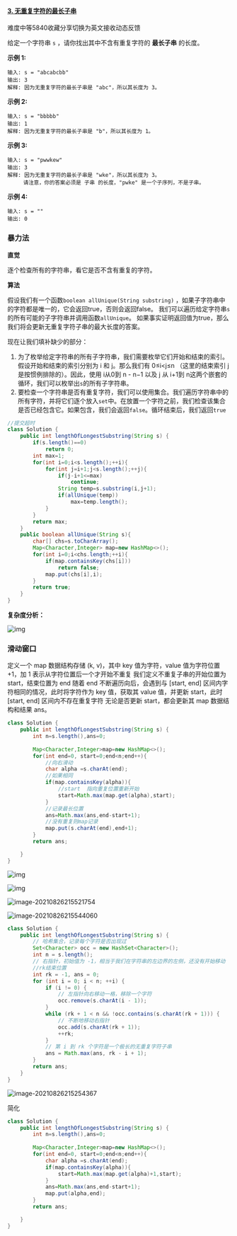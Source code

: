 

#### [3. 无重复字符的最长子串](https://leetcode-cn.com/problems/longest-substring-without-repeating-characters/)

难度中等5840收藏分享切换为英文接收动态反馈

给定一个字符串 `s` ，请你找出其中不含有重复字符的 **最长子串** 的长度。

 

**示例 1:**

```
输入: s = "abcabcbb"
输出: 3 
解释: 因为无重复字符的最长子串是 "abc"，所以其长度为 3。
```

**示例 2:**

```
输入: s = "bbbbb"
输出: 1
解释: 因为无重复字符的最长子串是 "b"，所以其长度为 1。
```

**示例 3:**

```
输入: s = "pwwkew"
输出: 3
解释: 因为无重复字符的最长子串是 "wke"，所以其长度为 3。
     请注意，你的答案必须是 子串 的长度，"pwke" 是一个子序列，不是子串。
```

**示例 4:**

```
输入: s = ""
输出: 0
```

### 暴力法

**直觉**

逐个检查所有的字符串，看它是否不含有重复的字符。

**算法**

假设我们有一个函数`boolean allUnique(String substring)` ，如果子字符串中的字符都是唯一的，它会返回true，否则会返回false。 我们可以遍历给定字符串`s`的所有可能的子字符串并调用函数`allUnique`。 如果事实证明返回值为true，那么我们将会更新无重复字符子串的最大长度的答案。

现在让我们填补缺少的部分：

1. 为了枚举给定字符串的所有子字符串，我们需要枚举它们开始和结束的索引。假设开始和结束的索引分别为 i 和 j。那么我们有 0≤i<j≤n （这里的结束索引 j 是按惯例排除的）。因此，使用 i从0到 n - n−1 以及 j 从 i+1到 n这两个嵌套的循环，我们可以枚举出`s`的所有子字符串。
2. 要检查一个字符串是否有重复字符，我们可以使用集合。我们遍历字符串中的所有字符，并将它们逐个放入`set`中。在放置一个字符之前，我们检查该集合是否已经包含它。如果包含，我们会返回`false`。循环结束后，我们返回`true`

```java
//提交超时
class Solution {
    public int lengthOfLongestSubstring(String s) {
        if(s.length()==0)
            return 0;
        int max=1;
        for(int i=0;i<s.length();++i){
            for(int j=i+1;j<s.length();++j){
                if(j-i+1<=max)
                    continue;
                String temp=s.substring(i,j+1);
                if(allUnique(temp))
                    max=temp.length();
            }
        }
        return max;
    }
    public boolean allUnique(String s){
        char[] chs=s.toCharArray();
        Map<Character,Integer> map=new HashMap<>();
        for(int i=0;i<chs.length;++i){
            if(map.containsKey(chs[i]))
                return false;
            map.put(chs[i],i);
        }
        return true;
    }
}

```

**复杂度分析：**

![img](https://images2018.cnblogs.com/blog/1294992/201806/1294992-20180602155955649-1013849852.png)

### 滑动窗口

定义一个 map 数据结构存储 (k, v)，其中 key 值为字符，value 值为字符位置 +1，加 1 表示从字符位置后一个才开始不重复
我们定义不重复子串的开始位置为 start，结束位置为 end
随着 end 不断遍历向后，会遇到与 [start, end] 区间内字符相同的情况，此时将字符作为 key 值，获取其 value 值，并更新 start，此时 [start, end] 区间内不存在重复字符
无论是否更新 start，都会更新其 map 数据结构和结果 ans。



```java
class Solution {
    public int lengthOfLongestSubstring(String s) {
        int n=s.length(),ans=0;
        
        Map<Character,Integer>map=new HashMap<>();
        for(int end=0, start=0;end<n;end++){
            //向右滑动
            char alpha =s.charAt(end);
            //如果相同
            if(map.containsKey(alpha)){
                //start  指向重复位置重新开始
                start=Math.max(map.get(alpha),start);
            }
            //记录最长位置
            ans=Math.max(ans,end-start+1);
            //没有重复则map记录
            map.put(s.charAt(end),end+1);
        }
        return ans;

    }
}


```

![img](https://images2018.cnblogs.com/blog/1294992/201806/1294992-20180602160515493-702182763.png)

![img](https://images2018.cnblogs.com/blog/1294992/201806/1294992-20180602160601018-121811122.png)

![image-20210826215521754](C:\Users\solfeng\AppData\Roaming\Typora\typora-user-images\image-20210826215521754.png)

![image-20210826215544060](C:\Users\solfeng\AppData\Roaming\Typora\typora-user-images\image-20210826215544060.png)

```java
class Solution {
    public int lengthOfLongestSubstring(String s) {
        // 哈希集合，记录每个字符是否出现过
        Set<Character> occ = new HashSet<Character>();
        int n = s.length();
        // 右指针，初始值为 -1，相当于我们在字符串的左边界的左侧，还没有开始移动 
        //rk结束位置
        int rk = -1, ans = 0;
        for (int i = 0; i < n; ++i) {
            if (i != 0) {
                // 左指针向右移动一格，移除一个字符
                occ.remove(s.charAt(i - 1));
            }
            while (rk + 1 < n && !occ.contains(s.charAt(rk + 1))) {
                // 不断地移动右指针
                occ.add(s.charAt(rk + 1));
                ++rk;
            }
            // 第 i 到 rk 个字符是一个极长的无重复字符子串
            ans = Math.max(ans, rk - i + 1);
        }
        return ans;
    }
}
```

![image-20210826215254367](C:\Users\solfeng\AppData\Roaming\Typora\typora-user-images\image-20210826215254367.png)

简化

```java
class Solution {
    public int lengthOfLongestSubstring(String s) {
        int n=s.length(),ans=0;
        
        Map<Character,Integer>map=new HashMap<>();
        for(int end=0, start=0;end<n;end++){
            char alpha =s.charAt(end);
            if(map.containsKey(alpha)){
                start=Math.max(map.get(alpha)+1,start);
            }
            ans=Math.max(ans,end-start+1);
            map.put(alpha,end);
        }
        return ans;

    }
}

```

